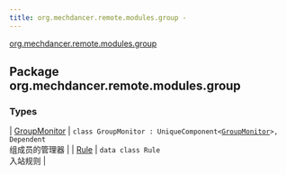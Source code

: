 ```yaml
---
title: org.mechdancer.remote.modules.group - 
---
```


[org.mechdancer.remote.modules.group](./index.html)

## Package org.mechdancer.remote.modules.group

### Types

| [GroupMonitor](-group-monitor/index.html) | `class GroupMonitor : UniqueComponent<`[`GroupMonitor`](-group-monitor/index.html)`>, Dependent`<br>组成员的管理器 |
| [Rule](-rule/index.html) | `data class Rule`<br>入站规则 |

